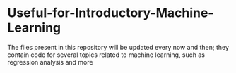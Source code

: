 # Useful-for-Introductory-Machine-Learning
The files present in this repository will be updated every now and then; they contain code for several topics related to machine learning, such as regression analysis and more

